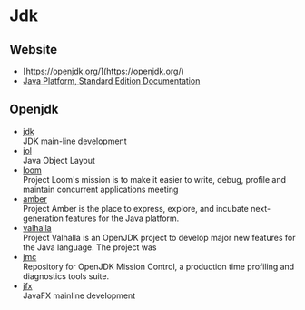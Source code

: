 # Jdk

## Website

- [https://openjdk.org/](https://openjdk.org/)
- [Java Platform, Standard Edition Documentation](https://docs.oracle.com/en/java/javase/index.html)

## Openjdk

- [jdk](https://github.com/openjdk/jdk)
  <br/>JDK main-line development
- [jol](https://github.com/openjdk/jol)
  <br/>Java Object Layout
- [loom](https://github.com/openjdk/loom)
  <br/>Project Loom's mission is to make it easier to write, debug, profile and maintain concurrent applications meeting
- [amber](https://github.com/openjdk/amber)
  <br/>Project Amber is the place to express, explore, and incubate next-generation features for the Java platform.
- [valhalla](https://github.com/openjdk/valhalla)
  <br/>Project Valhalla is an OpenJDK project to develop major new features for the Java language. The project was
- [jmc](https://github.com/openjdk/jmc)
  <br/>Repository for OpenJDK Mission Control, a production time profiling and diagnostics tools suite.
- [jfx](https://github.com/openjdk/jfx)
  <br/>JavaFX mainline development